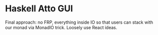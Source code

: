 # Haskell Atto GUI

Final approach: no FRP, everything inside IO so that users can stack with our monad via MonadIO trick. Loosely use React ideas.